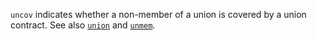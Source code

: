 `uncov` indicates whether a non-member of a union is covered by a union contract. See also [`union`](union.md) and [`unmem`](unmem.md).
